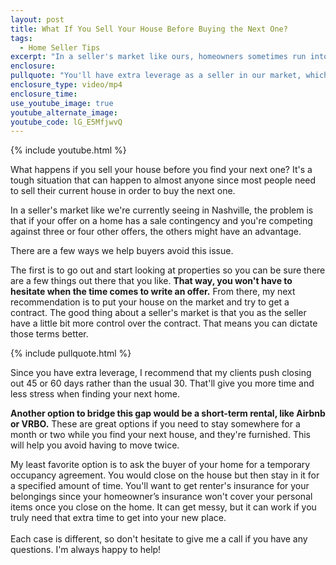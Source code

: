 ```yaml
---
layout: post
title: What If You Sell Your House Before Buying the Next One?
tags:
  - Home Seller Tips
excerpt: "In a seller's market like ours, homeowners sometimes run into the issue of selling their house before they find their next home. Here's how to handle it."
enclosure:
pullquote: "You'll have extra leverage as a seller in our market, which helps you get the terms you want."
enclosure_type: video/mp4
enclosure_time:
use_youtube_image: true
youtube_alternate_image:
youtube_code: lG_E5MfjwvQ
---
```



{% include youtube.html %}

What happens if you sell your house before you find your next one? It's a tough situation that can happen to almost anyone since most people need to sell their current house in order to buy the next one.

In a seller's market like we're currently seeing in Nashville, the problem is that if your offer on a home has a sale contingency and you're competing against three or four other offers, the others might have an advantage.

There are a few ways we help buyers avoid this issue.

The first is to go out and start looking at properties so you can be sure there are a few things out there that you like. **That way, you won't have to hesitate when the time comes to write an offer.** From there, my next recommendation is to put your house on the market and try to get a contract. The good thing about a seller's market is that you as the seller have a little bit more control over the contract. That means you can dictate those terms better.

{% include pullquote.html %}

Since you have extra leverage, I recommend that my clients push closing out 45 or 60 days rather than the usual 30. That'll give you more time and less stress when finding your next home.

**Another option to bridge this gap would be a short-term rental, like Airbnb or VRBO.** These are great options if you need to stay somewhere for a month or two while you find your next house, and they're furnished. This will help you avoid having to move twice.

My least favorite option is to ask the buyer of your home for a temporary occupancy agreement. You would close on the house but then stay in it for a specified amount of time. You'll want to get renter's insurance for your belongings since your homeowner’s insurance won't cover your personal items once you close on the home. It can get messy, but it can work if you truly need that extra time to get into your new place.
<br>
<br>Each case is different, so don't hesitate to give me a call if you have any questions. I'm always happy to help!